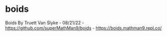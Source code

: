 # boids
Boids
By Truett Van Slyke - 08/21/22 - https://github.com/superMathMan9/boids - https://boids.mathman9.repl.co/
